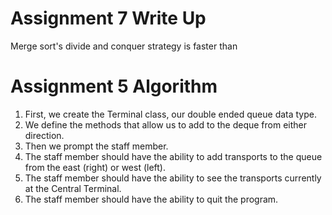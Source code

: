 # Assignment 7 Write Up
Merge sort's divide and conquer strategy is faster than 

# Assignment 5 Algorithm
1. First, we create the Terminal class, 
our double ended queue data type.
2. We define the methods that allow us to add to the deque
from either direction.
3. Then we prompt the staff member.
4. The staff member should have the ability to add transports 
to the queue from the east (right) or west (left).
5. The staff member should have the ability to see the
transports currently at the Central Terminal.
6. The staff member should have the ability to quit the 
program.
